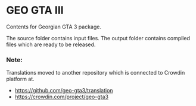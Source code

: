 # GEO GTA III
Contents for Georgian GTA 3 package.

The source folder contains input files. The output folder contains compiled files which are ready to be released.

### Note:
Translations moved to another repository which is connected to Crowdin platform at.
- https://github.com/geo-gta3/translation
- https://crowdin.com/project/geo-gta3
